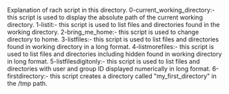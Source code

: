 Explanation of rach script in this directory.
0-current_working_directory:- this script is used to display the absolute path of the current working directory.
1-listit:- this script is used to list files and directories found in the working directory.
2-bring_me_home:- this script is used to change directory to home.
3-listfiles:- this script is used to list files and directories found in working directory in a long format.
4-listmorefiles:- this script is used to list files and directories including hidden found in working directory in long format.
5-listfilesdigitonly:- this script is used to list files and directories with user and group ID displayed numerically in long format.
6-firstdirectory:- this script creates a directory called "my_first_directory" in the /tmp path.
